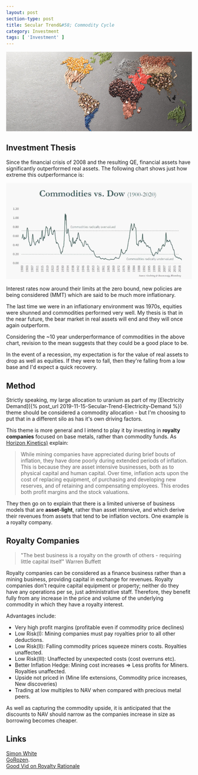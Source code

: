 ```yaml
---
layout: post
section-type: post
title: Secular Trend&#58; Commodity Cycle
category: Investment
tags: [ 'Investment' ]
---
```


<img style="border: 0;" src="/img/2019/20191128_header.jpg" />

## Investment Thesis

Since the financial crisis of 2008 and the resulting QE, financial assets have significantly 
outperformed real assets.  The following chart shows just how extreme this outperformance is:

<img style="border: 0;" src="/img/2019/20191128_DowCommodityRatio.jpg" />

Interest rates now around their limits at the zero bound, new policies are being considered 
(MMT) which are said to be much more inflationary.  

The last time we were in an inflationary environment was 1970s, equities were shunned
and commodities performed very well.  My thesis is that in the near future, the bear
market  in real assets will end and they will once again outperform.

Considering the ~10 year underperformance of commodities in the above chart, revision
to the mean suggests that they could be a good place to be.

In the event of a recession, my expectation is for the value of real assets to drop as well as
equities.  If they were to fall, then they're falling from a low base and I'd expect a quick 
recovery.


## Method

Strictly speaking, my large allocation to uranium as part of my [Electricity Demand]({% post_url 2019-11-15-Secular-Trend-Electricity-Demand %}) 
theme should be considered a commodity allocation - but I'm choosing to put that in a different 
silo as has it's own driving factors.

This theme is more general and I intend to play it by investing in **royalty companies** focused on 
base metals, rather than commodity funds.  As [Horizon Kinetics)](https://horizonkinetics.com/app/uploads/Q4-2020-Review_Final_Approved.pdf) explain:

>While mining companies have appreciated during brief bouts of inflation, they have done poorly during extended 
>periods of inflation. This is because they are asset intensive businesses, both as to physical capital and human 
>capital. Over time, inflation acts upon the cost of replacing equipment, of purchasing and developing new 
>reserves, and of retaining and compensating employees.  This erodes both profit margins and the stock valuations.  

They then go on to explain that there is a limited universe of business models that are **asset-light**, rather than asset 
intensive, and which derive their revenues from assets that tend to be inflation vectors.
One example is a royalty company.


## Royalty Companies

>"The best business is a royalty on the growth of others  - requiring little capital itself" Warren Buffett

Royalty companies can be considered as a finance business rather than a mining business, providing 
capital in exchange for revenues.  Royalty companies don’t require capital equipment or property; neither do 
they have any operations per se, just administrative staff. Therefore, they benefit fully from any increase 
in the price and volume of the underlying commodity in which they have a royalty interest. 

Advantages include: 

- Very high profit margins (profitable even if commodity price declines)
- Low Risk(I): Mining companies must pay royalties prior to all other deductions.
- Low Risk(II): Falling commodity prices squeeze miners costs.  Royalties unaffected.
- Low Risk(III): Unaffected by unexpected costs (cost overruns etc).
- Better Inflation Hedge: Mining cost increases => Less profits for Miners.  Royalties unaffected. 
- Upside not priced in (Mine life extensions, Commodity price increases, New discoveries)
- Trading at low multiples to NAV when compared with precious metal peers.

As well as capturing the commodity upside, it is anticipated that the discounts to NAV should narrow as 
the companies increase in size as borrowing becomes cheaper.




## Links

[Simon White](https://www.youtube.com/watch?v=7IeplCGRQ0g)  
[GoRozen]( http://blog.gorozen.com/blog/what-catalyst-will-finally-kill-the-commodities-bear-market).  
[Good Vid on Royalty Rationale](https://www.youtube.com/watch?v=4mRnsXpqtKE)  


